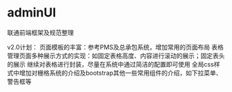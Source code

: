 # adminUI
联通前端框架及规范整理

v2.0计划：
 页面模板的丰富：参考PMS及总承包系统，增加常用的页面布局
 表格管理页面多种展示方式的实现：如固定表格高度、内容进行滚动的展示；固定表头的展示
继续对表格进行封装，尽量在系统中通过简洁的配置即可使用
全局css样式中增加对栅格系统的介绍及bootstrap其他一些常用组件的介绍，如下拉菜单、警告框等
